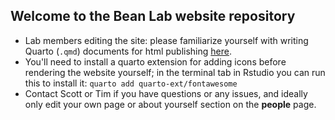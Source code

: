 ## Welcome to the Bean Lab website repository

-   Lab members editing the site: please familiarize yourself with writing Quarto (`.qmd`) documents for html publishing [here](https://quarto.org/docs/output-formats/html-basics.html).
-   You'll need to install a quarto extension for adding icons before rendering the website yourself; in the terminal tab in Rstudio you can run this to install it: `quarto add quarto-ext/fontawesome`
-   Contact Scott or Tim if you have questions or any issues, and ideally only edit your own page or about yourself section on the **people** page.
